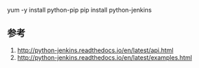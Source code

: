 

yum -y install python-pip
pip install python-jenkins

## 参考

1.  http://python-jenkins.readthedocs.io/en/latest/api.html
2.  http://python-jenkins.readthedocs.io/en/latest/examples.html